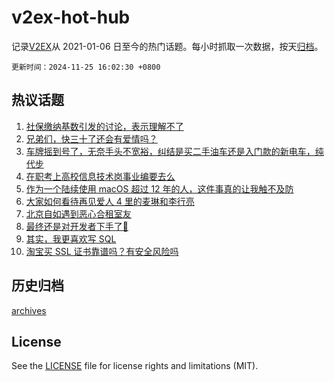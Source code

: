 # v2ex-hot-hub

 记录[V2EX](https://www.v2ex.com/)从 2021-01-06 日至今的热门话题。每小时抓取一次数据，按天[归档](archives)。

`更新时间：2024-11-25 16:02:30 +0800`

## 热议话题

1. [社保缴纳基数引发的讨论，表示理解不了](https://www.v2ex.com/t/1092285)
1. [兄弟们，快三十了还会有爱情吗？](https://www.v2ex.com/t/1092316)
1. [车牌摇到号了，无奈手头不宽裕，纠结是买二手油车还是入门款的新电车，纯代步](https://www.v2ex.com/t/1092377)
1. [在职考上高校信息技术岗事业编要去么](https://www.v2ex.com/t/1092271)
1. [作为一个陆续使用 macOS 超过 12 年的人，这件事真的让我触不及防](https://www.v2ex.com/t/1092261)
1. [大家如何看待再见爱人 4 里的麦琳和李行亮](https://www.v2ex.com/t/1092341)
1. [北京自如遇到恶心合租室友](https://www.v2ex.com/t/1092317)
1. [最终还是对开发者下手了🤣](https://www.v2ex.com/t/1092326)
1. [其实，我更喜欢写 SQL](https://www.v2ex.com/t/1092231)
1. [淘宝买 SSL 证书靠谱吗？有安全风险吗](https://www.v2ex.com/t/1092182)

## 历史归档

[archives](archives)

## License

See the [LICENSE](LICENSE) file for license rights and limitations (MIT).
